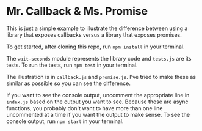 # Mr. Callback & Ms. Promise

This is just a simple example to illustrate the difference between using a library that exposes callbacks versus a library that exposes promises.

To get started, after cloning this repo, run `npm install` in your terminal.

The `wait-seconds` module represents the library code and `tests.js` are its tests. To run the tests, run `npm test` in your terminal.

The illustration is in `callback.js` and `promise.js`. I've tried to make these as similar as possible so you can see the difference.

If you want to see the console output, uncomment the appropriate line in `index.js` based on the output you want to see. Because these are async functions, you probably don't want to have more than one line uncommented at a time if you want the output to make sense. To see the console output, run `npm start` in your terminal.
